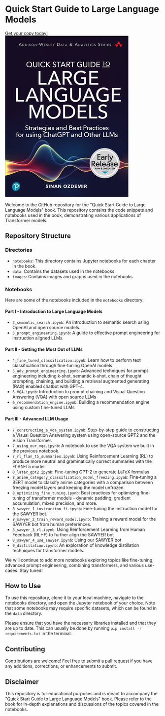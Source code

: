 # Quick Start Guide to Large Language Models

[Get your copy today!](https://learning.oreilly.com/library/view/quick-start-guide/9780138199425/)
![](images/qsllm.jpeg)

Welcome to the GitHub repository for the "Quick Start Guide to Large Language Models" book. This repository contains the code snippets and notebooks used in the book, demonstrating various applications of Transformer models.

## Repository Structure

### Directories

* `notebooks`: This directory contains Jupyter notebooks for each chapter in the book.
* `data`: Contains the datasets used in the notebooks.
* `images`: Contains images and graphs used in the notebooks.

### Notebooks

Here are some of the notebooks included in the `notebooks` directory:

#### Part I - Introduction to Large Language Models

* `2_semantic_search.ipynb`: An introduction to semantic search using OpenAI and open source models.
* `3_prompt_engineering.ipynb`: A guide to effective prompt engineering for instruction aligned LLMs.


#### Part II - Getting the Most Out of LLMs

* `4_fine_tuned_classification.ipynb`: Learn how to perform text classification through fine-tuning OpenAI models
* `5_adv_prompt_engineering.ipynb`: Advanced techniques for prompt engineering including k-shot, semantic k-shot, chain of thought prompting, chaining, and building a retrieval augmented generating (RAG) enabled chatbot with GPT-4.
* `5_VQA.ipynb`: Introduction to prompt chaining and Visual Question Answering (VQA) with open source LLMs
* `6_recommendation_engine.ipynb`: Building a recommendation engine using custom fine-tuned LLMs

#### Part III - Advanced LLM Usage

* `7_constructing_a_vqa_system.ipynb`: Step-by-step guide to constructing a Visual Question Answering system using open-source GPT2 and the Vision Transformer.
* `7_using_our_vqa.ipynb`: A notebook to use the VQA system we built in the previous notebook.
* `7_rl_flan_t5_summaries.ipynb`: Using Reinforcement Learning (RL) to produce more neutral and grammatically correct summaries with the FLAN-T5 model.
* `8_latex_gpt2.ipynb`: Fine-tuning GPT-2 to generate LaTeX formulas
* `8_anime_category_classification_model_freezing.ipynb`: Fine-tuning a BERT model to classify anime categories with a comparison between freezing model layers and keeping the model unfrozen.
* `8_optimizing_fine_tuning.ipynb`: Best practices for optimizing fine-tuning of transformer models - dynamic padding, gradient accumulation, mixed precision, and more.
* `8_sawyer_1_instruction_ft.ipynb`: Fine-tuning the instruction model for the SAWYER bot.
* `8_sawyer_2_train_reward_model.ipynb`: Training a reward model for the SAWYER bot from human preferences.
* `8_sawyer_3_rl.ipynb`: Using Reinforcement Learning from Human Feedback (RLHF) to further align the SAWYER bot
* `8_sawyer_4_use_sawyer.ipynb`: Using our SAWYER bot
* `9_distillation.ipynb`: An exploration of knowledge distillation techniques for transformer models.

We will continue to add more notebooks exploring topics like fine-tuning, advanced prompt engineering, combining transformers, and various use-cases. Stay tuned!


## How to Use

To use this repository, clone it to your local machine, navigate to the notebooks directory, and open the Jupyter notebook of your choice. Note that some notebooks may require specific datasets, which can be found in the `data` directory.

Please ensure that you have the necessary libraries installed and that they are up to date. This can usually be done by running `pip install -r requirements.txt` in the terminal.

## Contributing

Contributions are welcome! Feel free to submit a pull request if you have any additions, corrections, or enhancements to submit.

## Disclaimer

This repository is for educational purposes and is meant to accompany the "Quick Start Guide to Large Language Models" book. Please refer to the book for in-depth explanations and discussions of the topics covered in the notebooks.
